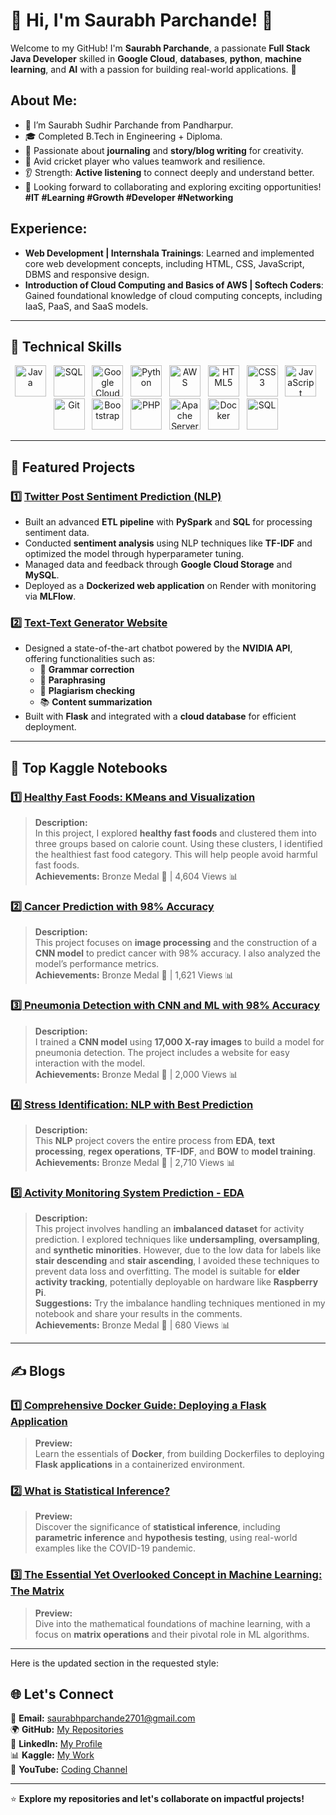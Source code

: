 # 🌟 Hi, I'm Saurabh Parchande! 👋

Welcome to my GitHub! I'm **Saurabh Parchande**, a passionate **Full Stack Java Developer** skilled in **Google Cloud**, 
 **databases**, **python**, **machine learning**, and **AI** with a passion for building real-world applications. 🚀

## About Me:
- 📍 I’m Saurabh Sudhir Parchande from Pandharpur.
- 🎓 Completed B.Tech in Engineering + Diploma.
- 📝 Passionate about **journaling** and **story/blog writing** for creativity.
- 🏏 Avid cricket player who values teamwork and resilience.
- 👂 Strength: **Active listening** to connect deeply and understand better.
- 📌 Looking forward to collaborating and exploring exciting opportunities! <br>
  **#IT #Learning #Growth #Developer #Networking**

## Experience:
- **Web Development | Internshala Trainings**: Learned and implemented core web development concepts, including HTML, CSS, JavaScript, DBMS and responsive design.
- **Introduction of Cloud Computing and Basics of AWS | Softech Coders**: Gained foundational knowledge of cloud computing concepts, including IaaS, PaaS, and SaaS models.

---

## 🔧 **Technical Skills**  
<div align="center">  
  <img src="https://cdn.jsdelivr.net/gh/devicons/devicon/icons/java/java-original.svg" alt="Java" height="50">&nbsp;&nbsp;
  <img src="https://cdn.jsdelivr.net/gh/devicons/devicon/icons/mysql/mysql-original-wordmark.svg" alt="SQL" height="50">&nbsp;&nbsp; 
  <img src="https://cdn.jsdelivr.net/gh/devicons/devicon/icons/googlecloud/googlecloud-original.svg" alt="Google Cloud" height="50">&nbsp;&nbsp;
  <img src="https://cdn.jsdelivr.net/gh/devicons/devicon/icons/python/python-original.svg" alt="Python" height="50">&nbsp;&nbsp;
  <img src="https://cdn.jsdelivr.net/gh/devicons/devicon/icons/amazonwebservices/amazonwebservices-original-wordmark.svg" alt="AWS" height="50">&nbsp;&nbsp;
  <img src="https://cdn.jsdelivr.net/gh/devicons/devicon/icons/html5/html5-original.svg" alt="HTML5" height="50">&nbsp;&nbsp;
  <img src="https://cdn.jsdelivr.net/gh/devicons/devicon/icons/css3/css3-original.svg" alt="CSS3" height="50">&nbsp;&nbsp;
  <img src="https://cdn.jsdelivr.net/gh/devicons/devicon/icons/javascript/javascript-original.svg" alt="JavaScript" height="50">&nbsp;&nbsp;
  <img src="https://cdn.jsdelivr.net/gh/devicons/devicon/icons/git/git-original.svg" alt="Git" height="50">&nbsp;&nbsp;
  <img src="https://cdn.jsdelivr.net/gh/devicons/devicon/icons/bootstrap/bootstrap-original.svg" alt="Bootstrap" height="50">&nbsp;&nbsp;
  <img src="https://cdn.jsdelivr.net/gh/devicons/devicon/icons/php/php-original.svg" alt="PHP" height="50">&nbsp;&nbsp;
  <img src="https://cdn.jsdelivr.net/gh/devicons/devicon/icons/apache/apache-original.svg" alt="Apache Server" height="50">&nbsp;&nbsp;
  <img src="https://cdn.jsdelivr.net/gh/devicons/devicon/icons/docker/docker-original-wordmark.svg" alt="Docker" height="50">&nbsp;&nbsp;
 <img src="https://cdn.jsdelivr.net/gh/devicons/devicon/icons/mysql/mysql-original.svg" alt="SQL" height="50">&nbsp;&nbsp;

</div>  

---

## 🚀 **Featured Projects**  
### **1️⃣ [Twitter Post Sentiment Prediction (NLP)](https://github.com/vijaytakbhate2002/sentiment-prediction-flask-application.git)**  
- Built an advanced **ETL pipeline** with **PySpark** and **SQL** for processing sentiment data.  
- Conducted **sentiment analysis** using NLP techniques like **TF-IDF** and optimized the model through hyperparameter tuning.  
- Managed data and feedback through **Google Cloud Storage** and **MySQL**.  
- Deployed as a **Dockerized web application** on Render with monitoring via **MLFlow**.  

### **2️⃣ [Text-Text Generator Website](https://text-text-generator.onrender.com/)**  
- Designed a state-of-the-art chatbot powered by the **NVIDIA API**, offering functionalities such as:  
  - 📝 **Grammar correction**  
  - 🔄 **Paraphrasing**  
  - 📜 **Plagiarism checking**  
  - 📚 **Content summarization**  
- Built with **Flask** and integrated with a **cloud database** for efficient deployment.  


---
## 📝  **Top Kaggle Notebooks**

### [1️⃣ Healthy Fast Foods: KMeans and Visualization](https://www.kaggle.com/code/vijay20213/healthy-fast-foods-kmeans-and-visualization)  
> **Description:**  
> In this project, I explored **healthy fast foods** and clustered them into three groups based on calorie count. Using these clusters, I identified the healthiest fast food category. This will help people avoid harmful fast foods.  
> **Achievements:** Bronze Medal 🏅 | 4,604 Views 📊  

### [2️⃣ Cancer Prediction with 98% Accuracy](https://www.kaggle.com/code/vijay20213/cancer-prediction-with-98-accuracy)  
> **Description:**  
> This project focuses on **image processing** and the construction of a **CNN model** to predict cancer with 98% accuracy. I also analyzed the model’s performance metrics.  
> **Achievements:** Bronze Medal 🏅 | 1,621 Views 📊  

### [3️⃣ Pneumonia Detection with CNN and ML with 98% Accuracy](https://www.kaggle.com/code/vijay20213/pneumonia-detection-with-cnn-and-ml-with-98-acc)  
> **Description:**  
> I trained a **CNN model** using **17,000 X-ray images** to build a model for pneumonia detection. The project includes a website for easy interaction with the model.  
> **Achievements:** Bronze Medal 🏅 | 2,000 Views 📊  

### [4️⃣ Stress Identification: NLP with Best Prediction](https://www.kaggle.com/code/vijay20213/stress-identification-nlp-with-best-prediction)  
> **Description:**  
> This **NLP** project covers the entire process from **EDA**, **text processing**, **regex operations**, **TF-IDF**, and **BOW** to **model training**.  
> **Achievements:** Bronze Medal 🏅 | 2,710 Views 📊  

### [5️⃣ Activity Monitoring System Prediction - EDA](https://www.kaggle.com/code/vijay20213/activity-monitoring-system-prediction-eda)  
> **Description:**  
> This project involves handling an **imbalanced dataset** for activity prediction. I explored techniques like **undersampling**, **oversampling**, and **synthetic minorities**. However, due to the low data for labels like **stair descending** and **stair ascending**, I avoided these techniques to prevent data loss and overfitting. The model is suitable for **elder activity tracking**, potentially deployable on hardware like **Raspberry Pi**.  
> **Suggestions:** Try the imbalance handling techniques mentioned in my notebook and share your results in the comments.  
> **Achievements:** Bronze Medal 🏅 | 680 Views 📊  


---

## ✍️ **Blogs**  
### [1️⃣ Comprehensive Docker Guide: Deploying a Flask Application](https://www.linkedin.com/pulse/comprehensive-docker-guide-deploying-flask-vijay-takbhate-ojxvc/?trackingId=EzxHCiCaQbur%2FNED9CL76A%3D%3D)  
> **Preview:**  
> Learn the essentials of **Docker**, from building Dockerfiles to deploying **Flask applications** in a containerized environment.  

### [2️⃣ What is Statistical Inference?](https://www.linkedin.com/pulse/what-statistical-inference-vijay-takbhate-liyhe/?trackingId=EzxHCiCaQbur%2FNED9CL76A%3D%3D)  
> **Preview:**  
> Discover the significance of **statistical inference**, including **parametric inference** and **hypothesis testing**, using real-world examples like the COVID-19 pandemic.  

### [3️⃣ The Essential Yet Overlooked Concept in Machine Learning: The Matrix](https://www.linkedin.com/pulse/essential-yet-overlooked-concept-machine-learning-matrix-takbhate-wrzqc/?trackingId=EzxHCiCaQbur%2FNED9CL76A%3D%3D)  
> **Preview:**  
> Dive into the mathematical foundations of machine learning, with a focus on **matrix operations** and their pivotal role in ML algorithms.  

----
Here is the updated section in the requested style:

## 🌐 **Let's Connect**  
📧 **Email:** [saurabhparchande2701@gmail.com](mailto:saurabhparchande2701@gmail.com)  
🌍 **GitHub:** [My Repositories](https://github.com/saurabh4245)  
💼 **LinkedIn:** [My Profile](https://www.linkedin.com/in/saurabh-parchande-850422236/)  
📊 **Kaggle:** [My Work](https://www.kaggle.com/vijay20213)  
🎥 **YouTube:** [Coding Channel](www.youtube.com/@थोडावेळकोडिंगसाठी)  

---

⭐️ **Explore my repositories and let's collaborate on impactful projects!**
